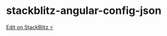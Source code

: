 # stackblitz-angular-config-json

[Edit on StackBlitz ⚡️](https://stackblitz.com/edit/stackblitz-angular-config-json)
